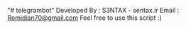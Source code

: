 "# telegrambot" 
Developed By : S3NTAX - sentax.ir
Email : Romidian70@gmail.com
Feel free to use this script :)
